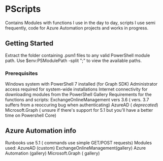 # PScripts

Contains Modules with functions I use in the day to day, scripts I use semi frequently, code for Azure Automation projects and
works in progress.



## Getting Started

Extract the folder containing .psm1 files to any valid PowerShell module path. Use $env:PSModulePath -split ";" to view the available paths.

### Prerequisites
Windows system with PowerShell 7 installed (for Graph SDK)
Administrator access required for system-wide installations
Internet connectivity for downloading modules from the PowerShell Gallery
Requirements for the functions and scripts:
ExchangeOnlineManagement vers 3.6 ( vers. 3.7 suffers from a reoccuring bug when authenticating)
AzureAD ( *deprecated*)
Microsoft.Graph ( unsure if there's support for 5.1 but you'll have a better time on Powershell Core)

## Azure Automation info
Runbooks use 5.1 ( commands use simple GET/POST requests)
Modules used:
AzureAD (custom)
ExchangeOnlineManagement(gallery)
Azure Automation (gallery)
Microsoft.Graph ( gallery)
